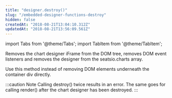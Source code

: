 ```yaml
---
title: "designer.destroy()"
slug: "/embedded-designer-functions-destroy"
hidden: false
createdAt: "2018-08-21T13:04:10.312Z"
updatedAt: "2018-08-21T13:56:09.561Z"
---
```


import Tabs from '@theme/Tabs';
import TabItem from '@theme/TabItem';

Removes the chart designer iFrame from the DOM tree, removes DOM event listeners and removes the designer from the seatsio.charts array.

Use this method instead of removing DOM elements underneath the container div directly.

:::caution Note
Calling destroy() twice results in an error. The same goes for calling render() after the chart designer has been destroyed.
:::

